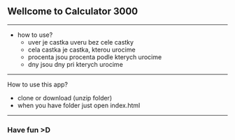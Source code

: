 ## Wellcome to Calculator 3000
---
- how to use? 
    - uver je castka uveru bez cele castky
    - cela castka je castka, kterou urocime
    - procenta jsou procenta podle kterych urocime
    - dny jsou dny pri kterych  urocime
--- 
How to use this app? 
- clone or download (unzip folder)
- when you have folder just open index.html 
---
### Have fun >D 